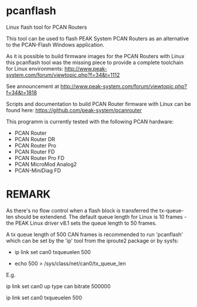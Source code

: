 # pcanflash
Linux flash tool for PCAN Routers

This tool can be used to flash PEAK System PCAN Routers as an alternative to the PCAN-Flash Windows application.

As it is possible to build firmware images for the PCAN Routers with Linux this pcanflash tool was the missing piece to provide a complete toolchain for Linux environments:
http://www.peak-system.com/forum/viewtopic.php?f=34&t=1112

See announcement at http://www.peak-system.com/forum/viewtopic.php?f=34&t=1818

Scripts and documentation to build PCAN Router firmware with Linux can be found here: https://github.com/peak-system/pcanrouter

This programm is currently tested with the following PCAN hardware:

- PCAN Router
- PCAN Router DR
- PCAN Router Pro
- PCAN Router FD
- PCAN Router Pro FD
- PCAN MicroMod Analog2
- PCAN-MiniDiag FD

# REMARK

As there's no flow control when a flash block is transferred the tx-queue-len should be extendend. The default queue length for Linux is 10 frames - the PEAK Linux driver v8.1 sets the queue length to 50 frames.

A tx queue length of 500 CAN frames is recommended to run 'pcanflash' which can be set by the 'ip' tool from the iproute2 package or by sysfs:

- ip link set can0 txqueuelen 500

- echo 500 > /sys/class/net/can0/tx_queue_len

E.g.

ip link set can0 up type can bitrate 500000

ip link set can0 txqueuelen 500
